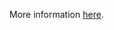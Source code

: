 More information [here](https://docs.prismacloud.io/en/enterprise-edition/policy-reference/aws-policies/aws-networking-policies/bc-aws-382).
